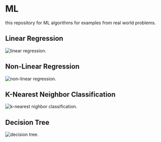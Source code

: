 # ML
this repository for ML algorithms for examples from  real world problems.
## Linear Regression
<img src='https://user-images.githubusercontent.com/72823374/124914792-af37ab80-dfe8-11eb-959c-fce93aea2e48.png' alt='linear regression'/>.
## Non-Linear Regression
<img src='https://user-images.githubusercontent.com/72823374/124914916-d0989780-dfe8-11eb-9fd8-8b066e072846.png' alt='non-linear regression' />.
## K-Nearest Neighbor Classification
<img src='https://user-images.githubusercontent.com/72823374/124939567-20835880-e001-11eb-8802-d205b24ecc9d.png' alt='k-nearest nighbor classification'/>.
## Decision Tree
<img src='https://user-images.githubusercontent.com/72823374/125079799-ef1b9300-e0bb-11eb-9a06-922965956372.png' alt='decision tree' />.


